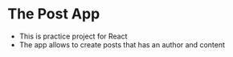 # The Post App
- This is practice project for React
- The app allows to create posts that has an author and content
